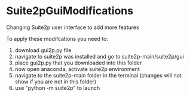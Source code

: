 # Suite2pGuiModifications
Changing Suite2p user interface to add more features

To apply these modifcations you need to:
1. download gui2p.py file
2. navigate to suite2p was installed and go to suite2p-main/suite2p/gui
3. place gui2p.py that you downloaded into this folder
4. now open anaconda, activate suite2p environment
5. navigate to the suite2p-main folder in the terminal (changes will not show if you are not in this folder)
6. use "python -m suite2p" to launch
